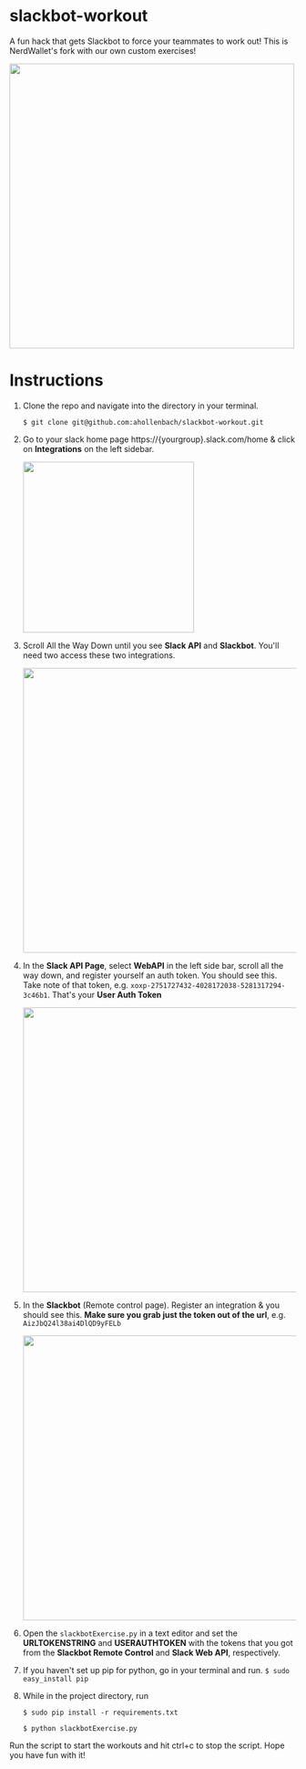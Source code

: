 # slackbot-workout
A fun hack that gets Slackbot to force your teammates to work out! This is NerdWallet's fork with our own custom exercises!

<img src = "https://ctrlla-blog.s3.amazonaws.com/2015/Jun/Screen_Shot_2015_06_10_at_5_57_55_PM-1433984292189.png" width = 500>


# Instructions

1. Clone the repo and navigate into the directory in your terminal.

    `$ git clone git@github.com:ahollenbach/slackbot-workout.git`

2. Go to your slack home page https://{yourgroup}.slack.com/home & click on **Integrations** on the left sidebar.

    <img src = "https://ctrlla-blog.s3.amazonaws.com/2015/Jun/Screen_Shot_2015_06_05_at_7_21_33_PM-1433557303531.png" width = 300>

3. Scroll All the Way Down until you see **Slack API** and **Slackbot**. You'll need two access these two integrations.

    <img src="https://ctrlla-blog.s3.amazonaws.com/2015/Jun/Screen_Shot_2015_06_05_at_7_19_44_PM-1433557206307.png" width = 500>

4. In the **Slack API Page**, select **WebAPI** in the left side bar, scroll all the way down, and register yourself an auth token. You should see this. Take note of that token, e.g. `xoxp-2751727432-4028172038-5281317294-3c46b1`. That's your **User Auth Token**

    <img src="https://ctrlla-blog.s3.amazonaws.com/2015/Jun/Screen_Shot_2015_06_05_at_7_00_24_PM-1433557433415.png" width = 500>

5. In the **Slackbot** (Remote control page). Register an integration & you should see this. __Make sure you grab just the token out of the url__, e.g. `AizJbQ24l38ai4DlQD9yFELb`

    <img src="https://ctrlla-blog.s3.amazonaws.com/2015/Jun/Screen_Shot_2015_06_03_at_8_44_00_AM-1433557565175.png" width = 500>

6. Open the `slackbotExercise.py` in a text editor and set the **URLTOKENSTRING** and **USERAUTHTOKEN** with the tokens that you got from the **Slackbot Remote Control** and **Slack Web API**, respectively.

7. If you haven't set up pip for python, go in your terminal and run.
`$ sudo easy_install pip`

8. While in the project directory, run

    `$ sudo pip install -r requirements.txt`

    `$ python slackbotExercise.py`

Run the script to start the workouts and hit ctrl+c to stop the script. Hope you have fun with it!
